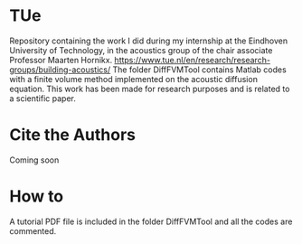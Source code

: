 # TUe
Repository containing the work I did during my internship at the Eindhoven University of Technology, in the acoustics group of the chair associate Professor Maarten Hornikx. 
https://www.tue.nl/en/research/research-groups/building-acoustics/
The folder DiffFVMTool contains Matlab codes with a finite volume method implemented on the acoustic diffusion equation. This work has been made for research purposes and is related to a scientific paper. 
# Cite the Authors
Coming soon 
# How to
A tutorial PDF file is included in the folder DiffFVMTool and all the codes are commented.
